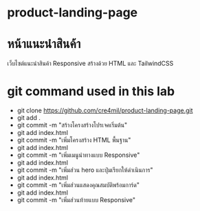 # product-landing-page

# หน้าแนะนําสินค้า
เว็บไซต์แนะนําสินค้า Responsive สร้างด้วย HTML และ TailwindCSS

# git command used in this lab
- git clone https://github.com/cre4mil/product-landing-page.git
- git add .                              
- git commit -m "สร้างโครงสร้างโปรเจคเริ่มต้น"
- git add index.html
- git commit -m "เพิ่มโครงสร้าง HTML พื้นฐาน"
- git add index.html
- git commit -m "เพิ่มเมนูนําทางแบบ Responsive"
- git add index.html
- git commit -m "เพิ่มส่วน hero และปุ่มเรียกให้ดำเนินการ"
- git add index.html
- git commit -m "เพิ่มส่วนแสดงคุณสมบัติพร้อมการ์ด"
- git add index.html
- git commit -m "เพิ่มส่วนท้ายแบบ Responsive" 
